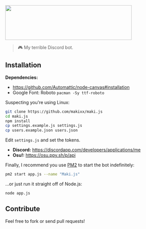 <img height="110" width="400" src="https://i.imgur.com/HcYFflq.png">

> 🎮 My terrible Discord bot.

## Installation

**Dependencies:**

- https://github.com/Automattic/node-canvas#installation
- Google Font: Roboto `pacman -Sy ttf-roboto`

Suspecting you're using Linux:

```sh
git clone https://github.com/makixx/maki.js
cd maki.js
npm install
cp settings.example.js settings.js
cp users.example.json users.json
```
Edit `settings.js` and set the tokens.

- **Discord:** https://discordapp.com/developers/applications/me
- **Osu!:** https://osu.ppy.sh/p/api

Finally, I recommend you use [PM2](https://www.npmjs.com/package/pm2) to start the bot indefinitely:

```sh
pm2 start app.js --name "Maki.js"
```
...or just run it straight off of Node.js:

```sh
node app.js
```
## Contribute

Feel free to fork or send pull requests!
